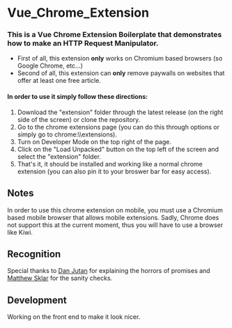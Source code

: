 # Vue_Chrome_Extension
### This is a Vue Chrome Extension Boilerplate that demonstrates how to make an HTTP Request Manipulator.
- First of all, this extension **only** works on Chromium based browsers (so Google Chrome, etc...)
- Second of all, this extension can **only** remove paywalls on websites that offer at least one free article.

#### In order to use it simply follow these directions:
1. Download the "extension" folder through the latest release (on the right side of the screen) or clone the repository.
2. Go to the chrome extensions page (you can do this through options or simply go to chrome:\\\\extensions).
3. Turn on Developer Mode on the top right of the page.
4. Click on the "Load Unpacked" button on the top left of the screen and select the "extension" folder.
5. That's it, it should be installed and working like a normal chrome extension (you can also pin it to your broswer bar for easy access).

## Notes
In order to use this chrome extension on mobile, you must use a Chromium based mobile browser that allows mobile extensions.
Sadly, Chrome does not support this at the current moment, thus you will have to use a browser like Kiwi.

## Recognition
Special thanks to [Dan Jutan](https://github.com/jutanium) for explaining the horrors of promises and [Matthew Sklar](https://github.com/matthewsklar) for the sanity checks.


## Development
Working on the front end to make it look nicer.

